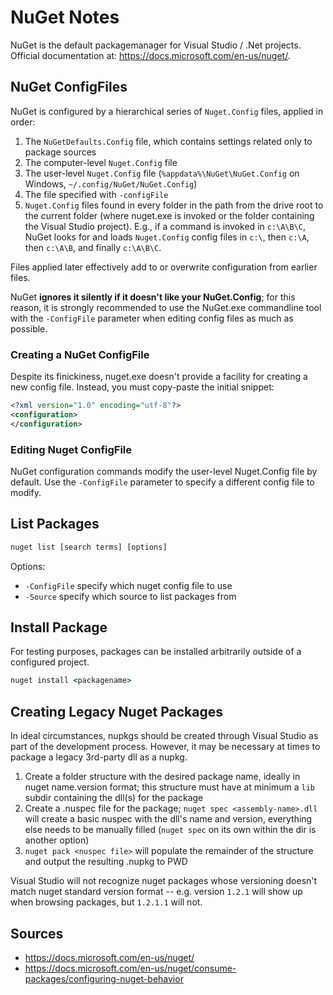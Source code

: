 # NuGet Notes

NuGet is the default packagemanager for Visual Studio / .Net projects. Official documentation at: https://docs.microsoft.com/en-us/nuget/.

## NuGet ConfigFiles
NuGet is configured by a hierarchical series of `Nuget.Config` files, applied in order:

1. The `NuGetDefaults.Config` file, which contains settings related only to package sources
2. The computer-level `Nuget.Config` file
3. The user-level `Nuget.Config` file (`%appdata%\NuGet\NuGet.Config` on Windows, `~/.config/NuGet/NuGet.Config`)
4. The file specified with `-configFile`
5. `Nuget.Config` files found in every folder in the path from the drive root to the current folder (where nuget.exe is invoked or the folder containing the Visual Studio project). E.g., if a command is invoked in `c:\A\B\C`, NuGet looks for and loads `Nuget.Config` config files in `c:\`, then `c:\A`, then `c:\A\B`, and finally `c:\A\B\C`.

Files applied later effectively add to or overwrite configuration from earlier files.

NuGet **ignores it silently if it doesn't like your NuGet.Config**; for this reason, it is strongly recommended to use the NuGet.exe commandline tool with the `-ConfigFile` parameter when editing config files as much as possible.

### Creating a NuGet ConfigFile
Despite its finickiness, nuget.exe doesn't provide a facility for creating a new config file. Instead, you must copy-paste the initial snippet:

``` XML
<?xml version="1.0" encoding="utf-8"?>
<configuration>
</configuration>
```

### Editing Nuget ConfigFile
NuGet configuration commands modify the user-level Nuget.Config file by default. Use the `-ConfigFile` parameter to specify a different config file to modify.



## List Packages
``` bat
nuget list [search terms] [options]
```

Options:
* `-ConfigFile` specify which nuget config file to use
* `-Source` specify which source to list packages from


## Install Package
For testing purposes, packages can be installed arbitrarily outside of a configured project.

``` bat
nuget install <packagename>
```



## Creating Legacy Nuget Packages
In ideal circumstances, nupkgs should be created through Visual Studio as part of the development process. However, it may be necessary at times to package a legacy 3rd-party dll as a nupkg.

1. Create a folder structure with the desired package name, ideally in nuget name.version format; this structure must have at minimum a `lib` subdir containing the dll(s) for the package
2. Create a .nuspec file for the package; `nuget spec <assembly-name>.dll` will create a basic nuspec with the dll's name and version, everything else needs to be manually filled (`nuget spec` on its own within the dir is another option)
3. `nuget pack <nuspec file>` will populate the remainder of the structure and output the resulting .nupkg to PWD

Visual Studio will not recognize nuget packages whose versioning doesn't match nuget standard version format -- e.g. version `1.2.1` will show up when browsing packages, but `1.2.1.1` will not.


## Sources
* https://docs.microsoft.com/en-us/nuget/
* https://docs.microsoft.com/en-us/nuget/consume-packages/configuring-nuget-behavior
